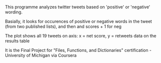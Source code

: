 This programme analyzes twitter tweets based on 'positive' or 'negative' wording.

Basially, it looks for occurences of positive or negative words in the tweet (from two published lists), and then and scores + 1 for neg 

The plot shows all 19 tweets on axis: x = net score, y = retweets data on the results table

It is the Final Project for "Files, Functions, and Dictionaries" certification - University of Michigan via Coursera 
